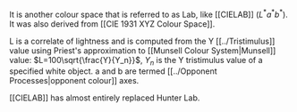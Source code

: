 It is another colour space that is referred to as Lab, like [[CIELAB]] ($L^*a^*b^*$).
It was also derived from [[CIE 1931 XYZ Colour Space]].

L is a correlate of lightness and is computed from the Y [[../Tristimulus]] value using Priest's approximation to [[Munsell Colour System|Munsell]] value:
$L=100\sqrt{\frac{Y}{Y_n}}$, $Y_n$ is the Y tristimulus value of a specified white object.
a and b are termed [[../Opponent Processes|opponent colour]] axes.

[[CIELAB]] has almost entirely replaced Hunter Lab.